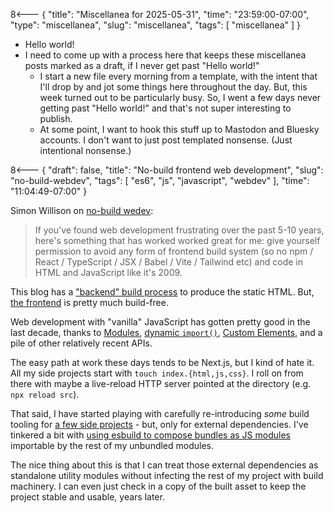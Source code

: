 8<--- { "title": "Miscellanea for 2025-05-31", "time": "23:59:00-07:00", "type": "miscellanea", "slug": "miscellanea", "tags": [ "miscellanea" ] }

- Hello world!
- I need to come up with a process here that keeps these miscellanea posts marked as a draft, if I never get past "Hello world!"
	- I start a new file every morning from a template, with the intent that I'll drop by and jot some things here throughout the day. But, this week turned out to be particularly busy. So, I went a few days never getting past "Hello world!" and that's not super interesting to publish.
	- At some point, I want to hook this stuff up to Mastodon and Bluesky accounts. I don't want to just post templated nonsense. (Just intentional nonsense.)

8<--- { "draft": false, "title": "No-build frontend web development", "slug": "no-build-webdev", "tags": [ "es6", "js", "javascript", "webdev" ], "time": "11:04:49-07:00" }

Simon Willison on [no-build wedev](https://simonwillison.net/2025/May/31/no-build/):

> If you've found web development frustrating over the past 5-10 years, here's something that has worked worked great for me: give yourself permission to avoid any form of frontend build system (so no npm / React / TypeScript / JSX / Babel / Vite / Tailwind etc) and code in HTML and JavaScript like it's 2009.

This blog has a ["backend" build process](https://github.com/lmorchard/blog.lmorchard.com/blob/main/index.js) to produce the static HTML. But, [the frontend](https://github.com/lmorchard/blog.lmorchard.com/blob/main/content/public/index.js) is pretty much build-free. 

Web development with "vanilla" JavaScript has gotten pretty good in the last decade, thanks to [Modules](https://developer.mozilla.org/en-US/docs/Web/JavaScript/Guide/Modules), [dynamic `import()`](https://developer.mozilla.org/en-US/docs/Web/JavaScript/Reference/Operators/import), [Custom Elements](https://developer.mozilla.org/en-US/docs/Web/API/Web_components/Using_custom_elements), and a pile of other relatively recent APIs. 

The easy path at work these days tends to be Next.js, but I kind of hate it. All my side projects start with `touch index.{html,js,css}`.  I roll on from there with maybe a live-reload HTTP server pointed at the directory (e.g. `npx reload src`).

That said, I have started playing with carefully re-introducing *some* build tooling for [a few side projects](https://blog.lmorchard.com/2025/04/25/sketches-as-web-components/index.html) - but, only for external dependencies. I've tinkered a bit with [using esbuild to compose bundles as JS modules](https://github.com/lmorchard/sketches-v03/blob/main/build.js) importable by the rest of my unbundled modules. 

The nice thing about this is that I can treat those external dependencies as standalone utility modules without infecting the rest of my project with build machinery. I can even just check in a copy of the built asset to keep the project stable and usable, years later.
